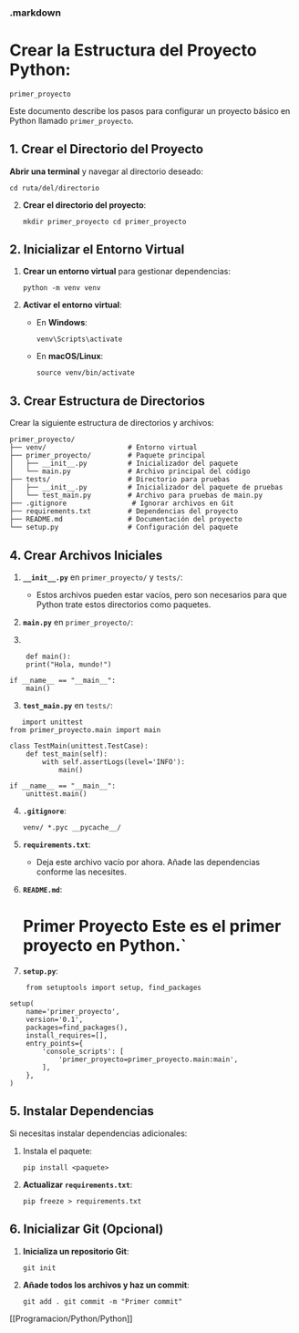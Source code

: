 
### .markdown

# Crear la Estructura del Proyecto Python: 

`primer_proyecto`  

Este documento describe los pasos para configurar un proyecto básico en Python llamado `primer_proyecto`.  
## 1. Crear el Directorio del Proyecto  

**Abrir una terminal** y navegar al directorio deseado:    

```
cd ruta/del/directorio
```

2. **Crear el directorio del proyecto**:
    
    `mkdir primer_proyecto cd primer_proyecto`
    

## 2. Inicializar el Entorno Virtual

1. **Crear un entorno virtual** para gestionar dependencias:
    
    `python -m venv venv`
    
2. **Activar el entorno virtual**:
    
    - En **Windows**:
        
        
        `venv\Scripts\activate`
        
    - En **macOS/Linux**:
        
        `source venv/bin/activate`
        

## 3. Crear Estructura de Directorios

Crear la siguiente estructura de directorios y archivos:

```
primer_proyecto/
├── venv/                    # Entorno virtual
├── primer_proyecto/         # Paquete principal
│   ├── __init__.py          # Inicializador del paquete
│   └── main.py              # Archivo principal del código
├── tests/                   # Directorio para pruebas
│   ├── __init__.py          # Inicializador del paquete de pruebas
│   └── test_main.py         # Archivo para pruebas de main.py
├── .gitignore                # Ignorar archivos en Git
├── requirements.txt         # Dependencias del proyecto
├── README.md                # Documentación del proyecto
└── setup.py                 # Configuración del paquete

```

## 4. Crear Archivos Iniciales

1. **`__init__.py`** en `primer_proyecto/` y `tests/`:
    
    - Estos archivos pueden estar vacíos, pero son necesarios para que Python trate estos directorios como paquetes.
2. **`main.py`** en `primer_proyecto/`:
3. 
```
    def main():
    print("Hola, mundo!")

if __name__ == "__main__":
    main()

```
    
3. **`test_main.py`** en `tests/`:
    
```
   import unittest
from primer_proyecto.main import main

class TestMain(unittest.TestCase):
    def test_main(self):
        with self.assertLogs(level='INFO'):
            main()

if __name__ == "__main__":
    unittest.main()

```
    
4. **`.gitignore`**:
    
    `venv/ *.pyc __pycache__/`
    
5. **`requirements.txt`**:
    
    - Deja este archivo vacío por ahora. Añade las dependencias conforme las necesites.
6. **`README.md`**:
    
    
    # Primer Proyecto  Este es el primer proyecto en Python.`
    
7. **`setup.py`**:
    
```
    from setuptools import setup, find_packages

setup(
    name='primer_proyecto',
    version='0.1',
    packages=find_packages(),
    install_requires=[],
    entry_points={
        'console_scripts': [
            'primer_proyecto=primer_proyecto.main:main',
        ],
    },
)

```

## 5. Instalar Dependencias

Si necesitas instalar dependencias adicionales:

1. Instala el paquete:
    
    `pip install <paquete>`
    
2. **Actualizar `requirements.txt`**:
    
    `pip freeze > requirements.txt`
    

## 6. Inicializar Git (Opcional)

1. **Inicializa un repositorio Git**:
    
    `git init`
    
2. **Añade todos los archivos y haz un commit**:
    
    `git add . git commit -m "Primer commit"`


[[Programacion/Python/Python]]